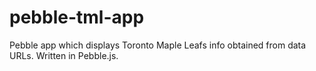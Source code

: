 # pebble-tml-app
Pebble app which displays Toronto Maple Leafs info obtained from data URLs. Written in Pebble.js.
